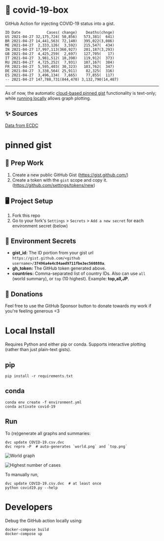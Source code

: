 # 🏥 covid-19-box

GitHub Action for injecting COVID-19 status into a gist.

```
ID Date            Cases( change)    Deaths(chnge)
US 2021-04-27 32,175,724( 50,856)   573,381(  641)
BR 2021-04-27 14,441,563( 72,140)   395,022(3,086)
ME 2021-04-27  2,333,126(  3,592)   215,547(  434)
IN 2021-04-27 17,997,113(360,927)   201,187(3,293)
GB 2021-04-27  4,425,259(  2,697)   127,705(   17)
IT 2021-04-27  3,981,512( 10,398)   119,912(  373)
RU 2021-04-27  4,725,252(  7,931)   107,167(  384)
FR 2021-04-27  5,595,403( 30,323)   103,762(  347)
DE 2021-04-27  3,338,564( 25,911)    82,325(  316)
ES 2021-04-27  3,496,134(  7,665)    77,855(  117)
-- 2021-04-27 147,788,731(844,470) 3,132,790(14,487)
```

---

As of now, the automatic [cloud-based pinned gist](#pinned-gist) functionality is text-only;
while [running locally](#local-install) allows graph plotting.

## ✨ Sources

[Data from ECDC](https://www.ecdc.europa.eu/en/publications-data/download-todays-data-geographic-distribution-covid-19-cases-worldwide)

# pinned gist

## 🎒 Prep Work
1. Create a new public GitHub Gist (https://gist.github.com/)
1. Create a token with the `gist` scope and copy it. (https://github.com/settings/tokens/new)

## 🖥 Project Setup
1. Fork this repo
1. Go to your fork's `Settings` > `Secrets` > `Add a new secret` for each environment secret (below)

## 🤫 Environment Secrets
- **gist_id:** The ID portion from your gist url `https://gist.github.com/<github username>/`**`37496a4e4c84aed9711fbe3ec560888a`**.
- **gh_token:** The GitHub token generated above.
- **countries:** Comma-separated list of country IDs. Also can use `all` (world summary), or `top` (10 highest). Example: **top,all,JP**.

## 💸 Donations

Feel free to use the GitHub Sponsor button to donate towards my work if you're feeling generous <3

# Local Install

Requires Python and either pip or conda. Supports interactive plotting (rather than just plain-text gists).

## pip

```
pip install -r requirements.txt
```

## conda

```
conda env create -f environment.yml
conda activate covid-19
```

## Run

To (re)generate all graphs and summaries:

```
dvc update COVID-19.csv.dvc
dvc repro -P  # auto-generates `world.png` and `top.png`
```

![World graph](world.png)

![Highest number of cases](top.png)

To manually run,

```
dvc update COVID-19.csv.dvc  # at least once
python covid19.py --help
```

# Developers

Debug the GitHub action locally using:

```
docker-compose build
docker-compose up
```

